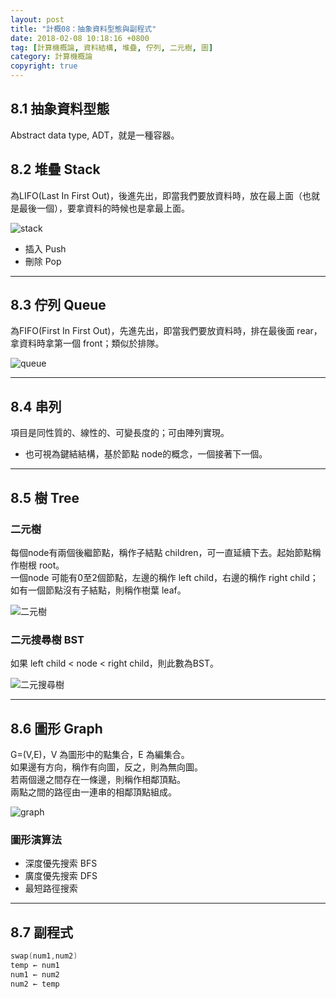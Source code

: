 ```yaml
---
layout: post
title: "計概08：抽象資料型態與副程式"
date: 2018-02-08 10:18:16 +0800
tag: [計算機概論, 資料結構, 堆疊, 佇列, 二元樹, 圖]
category: 計算機概論
copyright: true
---
```

## 8.1 抽象資料型態
Abstract data type, ADT，就是一種容器。

## 8.2 堆疊 Stack
為LIFO(Last In First Out)，後進先出，即當我們要放資料時，放在最上面（也就是最後一個），要拿資料的時候也是拿最上面。

![stack](https://i.imgur.com/dAeAYoL.png "堆疊")

- 插入 Push 
- 刪除 Pop

<!-- more -->

---
## 8.3 佇列 Queue
為FIFO(First In First Out)，先進先出，即當我們要放資料時，排在最後面 rear，拿資料時拿第一個 front；類似於排隊。

![queue](https://i.imgur.com/5fab2Ur.png "佇列")

---
## 8.4 串列
項目是同性質的、線性的、可變長度的；可由陣列實現。

- 也可視為鍵結結構，基於節點 node的概念，一個接著下一個。

---
## 8.5 樹 Tree
### 二元樹
每個node有兩個後繼節點，稱作子結點 children，可一直延續下去。起始節點稱作樹根 root。<br>
一個node 可能有0至2個節點，左邊的稱作 left child，右邊的稱作 right child；如有一個節點沒有子結點，則稱作樹葉 leaf。

![二元樹](https://i.imgur.com/aBkENaQ.png "二元樹")

### 二元搜尋樹 BST
如果 left child < node < right child，則此數為BST。

![二元搜尋樹](https://i.imgur.com/R7of7Kp.png "二元搜尋樹")

---
## 8.6 圖形 Graph
G=(V,E)，V 為圖形中的點集合，E 為編集合。<br>
如果邊有方向，稱作有向圖，反之，則為無向圖。<br>
若兩個邊之間存在一條邊，則稱作相鄰頂點。<br>
兩點之間的路徑由一連串的相鄰頂點組成。

![graph](https://i.imgur.com/r1Eab6x.png "圖")

### 圖形演算法
- 深度優先搜索 BFS
- 廣度優先搜索 DFS
- 最短路徑搜索

---
## 8.7 副程式
```c line_number:false
swap(num1,num2)
temp ← num1
num1 ← num2
num2 ← temp
```